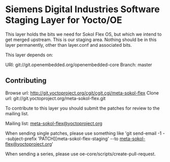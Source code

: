 Siemens Digital Industries Software Staging Layer for Yocto/OE
==========================================

This layer holds the bits we need for Sokol Flex OS, but which we
intend to get merged upstream. This is our staging area. Nothing should be in
this layer permanently, other than layer.conf and associated bits.

This layer depends on:

URI: git://git.openembedded.org/openembedded-core
Branch: master


Contributing
------------

Browse url: http://git.yoctoproject.org/cgit/cgit.cgi/meta-sokol-flex
Clone url: git://git.yoctoproject.org/meta-sokol-flex.git

To contribute to this layer you should submit the patches for review to the
mailing list.

Mailing list: meta-sokol-flex@yoctoproject.org

When sending single patches, please use something like
'git send-email -1 --subject-prefix 'PATCH][meta-sokol-flex-staging' --to meta-sokol-flex@yoctoproject.org'

When sending a series, please use oe-core/scripts/create-pull-request.
